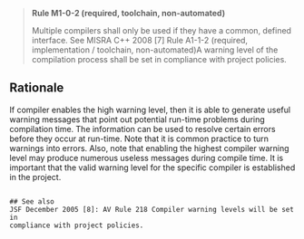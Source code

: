 > **Rule M1-0-2 (required, toolchain, non-automated)**
>
> Multiple compilers shall only be used if they have a common,
> defined interface.
> See MISRA C++ 2008 [7]
> Rule A1-1-2 (required, implementation / toolchain, non-automated)A warning level of the compilation process shall be set in compliance
> with project policies.

## Rationale

If compiler enables the high warning level, then it is able to generate useful warning
messages that point out potential run-time problems during compilation time. The
information can be used to resolve certain errors before they occur at run-time.
Note that it is common practice to turn warnings into errors.
Also, note that enabling the highest compiler warning level may produce numerous
useless messages during compile time. It is important that the valid warning level for
the specific compiler is established in the project.

```

## See also
JSF December 2005 [8]: AV Rule 218 Compiler warning levels will be set in
compliance with project policies.

```
